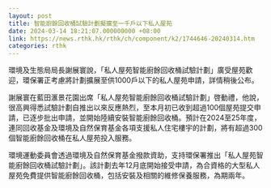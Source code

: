 ```yaml
---
layout: post
title: 智能廚餘回收桶試驗計劃擬擴至一千戶以下私人屋苑
date: 2024-03-14 18:21:07.000000000 +08:00
link: https://news.rthk.hk/rthk/ch/component/k2/1744646-20240314.htm
categories: rthk
---
```


環境及生態局局長謝展寰說，「私人屋苑智能廚餘回收桶試驗計劃」廣受屋苑歡迎，環保署正考慮將計劃擴展至供1000戶以下的私人屋苑申請，詳情稍後公布。

謝展寰在藍田滙景花園出席「私人屋苑智能廚餘回收桶試驗計劃」啓動禮，他說，很高興得悉試驗計劃自推出以來反應熱烈，至本月初已收到超過100個屋苑提交申請，已逐步批出申請，並開始陸續安裝智能廚餘回收桶。預計在2024至25年度，連同回收基金及環境及自然保育基金各項支援私人住宅樓宇的計劃，將有超過300個智能廚餘回收桶在私人屋苑投入服務。

環境運動委員會透過環境及自然保育基金撥款資助，支持環保署推出「私人屋苑智能廚餘回收桶試驗計劃」。該計劃去年12月底開始接受申請，為合資格的大型私人屋苑免費提供智能廚餘回收桶，包括安裝及相關的維修保養服務，為期兩年。
